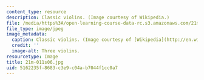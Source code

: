 ```yaml
---
content_type: resource
description: Classic violins. (Image courtesy of Wikipedia.)
file: /media/https%3A/open-learning-course-data-rc.s3.amazonaws.com/21m-011-introduction-to-western-music-spring-2006/5162235f8683c3e9c04ab7044f1cc0a7_21m-011s06.jpg
file_type: image/jpeg
image_metadata:
  caption: Classic violins. (Image courtesy of [Wikipedia](http://en.wikipedia.org/wiki/Main_Page).)
  credit: ''
  image-alt: Three violins.
resourcetype: Image
title: 21m-011s06.jpg
uid: 5162235f-8683-c3e9-c04a-b7044f1cc0a7
---
```

